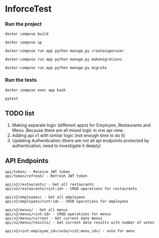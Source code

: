 # InforceTest

### Run the project

    docker compose build

    docker compose up

    docker-compose run app python manage.py createsuperuser 

    docker-compose run app python manage.py makemigrations 

    docker-compose run app python manage.py migrate 

### Run the tests
    docker compose exec app bash

    pytest

## TODO list
1. Making separate logic (different apps) for Employee, Restaurants and Menu. Because there are all mixed logic in one api view.
2. Adding api v1 with similar logic (not enough time to do it)
3. Updating Authentication (there are not all api endpoints protected by authentication, need to investigate it deeply)

## API Endpoints
    api/token/ - Receive JWT token
    api/token/refresh/ - Refresh JWT token

    api/v2/restaurants/ - Get all restaurants
    api/v2/restaurants/<int:id> - CRUD operations for restaurants

    api/v2/employees/ - Get all employees
    api/v2/employees/<int:id> - CRUD operations for employees

    api/v2/menus/ - Get all menus
    api/v2/menus/<int:id> - CRUD operations for menus
    api/v2/menus/current - Get current date menus
    api/v2/menus/results/ - Get current date results with number of votes

    api/v2/<int:employee_id>/vote/<int:menu_id>/ - vote for menu